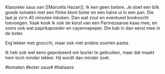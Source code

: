 Klassieke saus van [[Marcella Hazan]]. Ik ken geen betere. Je doet een blik goede tomaten met een flinke klont boter en een halve ui in een pan. Die laat je zo'n 40 minuten inkoken. Dan wat zout en eventueel kookvocht toevoegen. Vaak kook ik ook de korst van een Parmezaanse kaas mee, en soms ook wat paprikapoeder en cayennepeper. Die bak in dan eerst mee in de boter.

Erg lekker met gnocchi, maar ook met andere soorten pasta.

Ik heb ook wel eens geprobeerd om laurier te gebruiken, maar dat maakt hem toch minder lekker. Hij wordt dan minder zoet.

#tomaten #boter saus# #italiaans